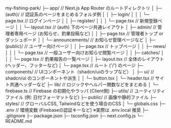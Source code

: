 my-fishing-park/
├─ app/                      // Next.js App Router のルートディレクトリ
│  ├─ (auth)/               // 認証系のページをまとめるフォルダ例
│  │  ├─ login/
│  │  │  └─ page.tsx        // ログインページ
│  │  ├─ register/
│  │  │  └─ page.tsx        // 新規登録ページ
│  │  └─ layout.tsx         // (auth) 下のページ共通レイアウト
│  ├─ admin/                // 管理者専用ページ (お知らせ、釣果投稿など)
│  │  ├─ page.tsx           // 管理者トップ or ダッシュボード
│  │  └─ announcements/     // お知らせ管理ページなど
│  ├─ (public)/             // ユーザー向けページ
│  │  ├─ page.tsx           // トップページ
│  │  ├─ news/
│  │  │  └─ page.tsx        // 一般ユーザー向けお知らせ閲覧ページ
│  │  ├─ catches/
│  │  │  └─ page.tsx        // 釣果報告の一覧ページ
│  ├─ layout.tsx            // 全体のレイアウト (ヘッダー、フッターなど)
│  └─ page.tsx              // ルート ('/') のページ
├─ components/              // UIコンポーネント（shadcn/uiのラップなど）
│  ├─ ui/                   // shadcn/ui のコンポーネントや派生
│  │  └─ button.tsx
│  └─ header.tsx            // サイト共通ヘッダーなど
├─ lib/                     // ロジックやヘルパー関数などをまとめる
│  └─ firebase.ts           // Firebase の初期化やラッパ (Client側)
├─ utils/                   // ユーティリティファイル (例: 日付フォーマットなど)
├─ public/                  // 画像や静的ファイル
├─ styles/                  // グローバルCSS, Tailwindなどを使う場合のCSS
│  └─ globals.css
├─ .env                     // 環境変数 (Firebaseの認証キーなど) ※実際は .env.local 推奨
├─ .gitignore
├─ package.json
├─ tsconfig.json
├─ next.config.js
└─ README.md